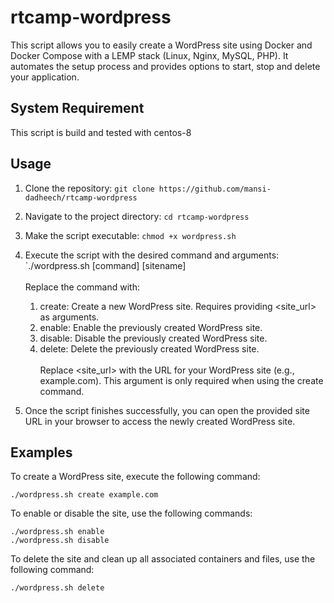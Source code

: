 # rtcamp-wordpress

This script allows you to easily create a WordPress site using Docker and Docker Compose with a LEMP stack (Linux, Nginx, MySQL, PHP). It automates the setup process and provides options to start, stop and delete your application.

## System Requirement
This script is build and tested with centos-8

## Usage

1. Clone the repository:
`git clone https://github.com/mansi-dadheech/rtcamp-wordpress`

2. Navigate to the project directory:
`cd rtcamp-wordpress`

3. Make the script executable:
`chmod +x wordpress.sh`

4. Execute the script with the desired command and arguments:
   `./wordpress.sh [command] [sitename] <br/><br/>
   Replace the command with:
   1. create: Create a new WordPress site. Requires providing <site_url> as arguments.
   2. enable: Enable the previously created WordPress site.
   3. disable: Disable the previously created WordPress site.
   4. delete: Delete the previously created WordPress site.<br/><br/>
   Replace <site_url> with the URL for your WordPress site (e.g., example.com). This argument is only required when using the create command.
5. Once the script finishes successfully, you can open the provided site URL in your browser to access the newly created WordPress site.

## Examples

To create a WordPress site, execute the following command:<br/>
```
./wordpress.sh create example.com
```
To enable or disable the site, use the following commands:<br/>
```
./wordpress.sh enable
./wordpress.sh disable
```
To delete the site and clean up all associated containers and files, use the following command:<br/>
```
./wordpress.sh delete
```
